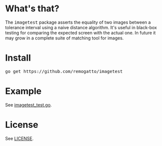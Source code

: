 # What's that?

The <tt>imagetest</tt> package asserts the equality of two images
between a tolerance interval using a naive distance algorithm. It's
useful in black-box testing for comparing the expected screen with the
actual one. In future it may grow in a complete suite of matching tool
for images.

# Install

<pre>
go get https://github.com/remogatto/imagetest
</pre>

# Example

See [imagetest_test.go](imagetest_test.go).

# License

See [LICENSE](LICENSE).


